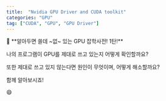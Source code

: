 ```yaml
---
title:  "Nvidia GPU Driver and CUDA toolkit"
categories: "GPU"
tag: ["CUDA", "GPU", "GPU Driver"]
---
```


<aside>
📢 
**알아두면 쓸데 ~없~ 있는 GPU 잡학사전! 1탄!**

나의 프로그램이 GPU를 제대로 쓰고 있는지 어떻게 확인할까요?

또한 제대로 쓰고 있지 않는다면 원인이 무엇이며, 어떻게 해소할까요?

함께 알아보시죠!

</aside>

:smile:
